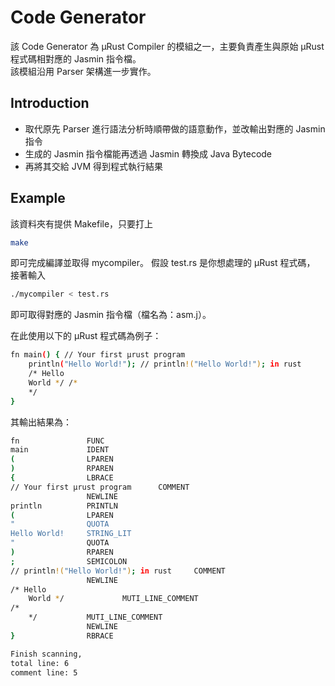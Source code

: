 # Code Generator
該 Code Generator 為 μRust Compiler 的模組之一，主要負責產生與原始 μRust 程式碼相對應的 Jasmin 指令檔。  
該模組沿用 Parser 架構進一步實作。
## Introduction
- 取代原先 Parser 進行語法分析時順帶做的語意動作，並改輸出對應的 Jasmin 指令
- 生成的 Jasmin 指令檔能再透過 Jasmin 轉換成 Java Bytecode
- 再將其交給 JVM 得到程式執行結果
## Example
該資料夾有提供 Makefile，只要打上
```sh
make
```
即可完成編譯並取得 mycompiler。
假設 test.rs 是你想處理的 μRust 程式碼， 接著輸入
```sh
./mycompiler < test.rs
```
即可取得對應的 Jasmin 指令檔（檔名為：asm.j）。

在此使用以下的 μRust 程式碼為例子：
```sh
fn main() { // Your first μrust program
    println("Hello World!"); // println!("Hello World!"); in rust
    /* Hello 
    World */ /*
    */
}
```
其輸出結果為：
```sh
fn               FUNC
main             IDENT
(                LPAREN
)                RPAREN
{                LBRACE
// Your first μrust program      COMMENT
                 NEWLINE
println          PRINTLN
(                LPAREN
"                QUOTA
Hello World!     STRING_LIT
"                QUOTA
)                RPAREN
;                SEMICOLON
// println!("Hello World!"); in rust     COMMENT
                 NEWLINE
/* Hello 
    World */             MUTI_LINE_COMMENT
/*
    */           MUTI_LINE_COMMENT
                 NEWLINE
}                RBRACE

Finish scanning,
total line: 6
comment line: 5
```
